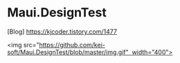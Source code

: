 # Maui.DesignTest

[Blog] https://kjcoder.tistory.com/1477

<img src="https://github.com/kei-soft/Maui.DesignTest/blob/master/img.gif"  width="400">

